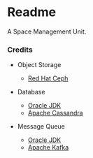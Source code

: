 # Readme
A Space Management Unit.

### Credits

- Object Storage
  - [Red Hat Ceph](https://ceph.io/)

- Database
  - [Oracle JDK](https://docs.oracle.com/en/java/javase/)
  - [Apache Cassandra](https://cassandra.apache.org/)

- Message Queue
  - [Oracle JDK](https://docs.oracle.com/en/java/javase/)
  - [Apache Kafka](https://kafka.apache.org/)
